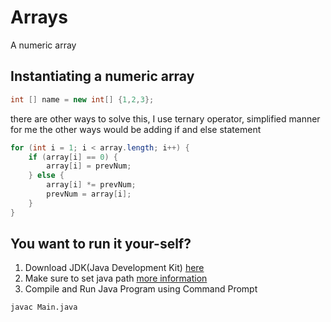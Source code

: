 # Arrays

A numeric array 

## Instantiating a numeric array


```java
int [] name = new int[] {1,2,3};
```
there are other ways to solve this, I use ternary operator, simplified manner for me
the other ways would be adding if and else statement


```java
for (int i = 1; i < array.length; i++) {
    if (array[i] == 0) {
        array[i] = prevNum;
    } else {
        array[i] *= prevNum;
        prevNum = array[i];
    }
}
```
## You want to run it your-self?
1. Download JDK(Java Development Kit) [here](https://www.oracle.com/java/technologies/downloads/)
2. Make sure to set java path [more information](https://www.scaler.com/topics/how-to-compile-java-program/)
3. Compile and Run Java Program using Command Prompt
```bash
javac Main.java
```

